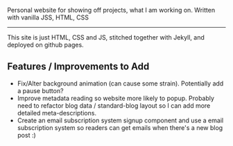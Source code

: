 Personal website for showing off projects, what I am working on. Written with vanilla JSS, HTML, CSS

---

This site is just HTML, CSS and JS, stitched together with Jekyll, and deployed on github pages.

## Features / Improvements to Add

- Fix/Alter background animation (can cause some strain). Potentially add a pause button?
- Improve metadata reading so website more likely to popup. Probably need to refactor blog data / standard-blog layout so I can add more detailed meta-descriptions.
- Create an email subscription system signup component and use a email subscription system so readers can get emails when there's a new blog post :)
